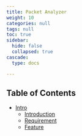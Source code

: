 ```yaml
---
title: Packet Analyzer
weight: 10
categories: null
tags: null
toc: true
sidebar:
  hide: false
  collapsed: true
cascade:
  type: docs

---
```


## Table of Contents

- [Intro](intro/)
  - [Introduction](intro/introduction)
  - [Requirement](intro/requirement)
  - [Feature](intro/feature)